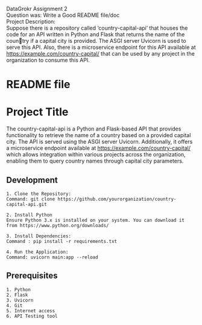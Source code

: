 DataGrokr Assignment 2 <br>
Question was: Write a Good README file/doc <br>
Project Description: <br>
  Suppose there is a repository called ‘country-capital-api’ that houses the code
  for an API written in Python and Flask that returns the name of the country if a 
  capital city is provided. The ASGI server Uvicorn is used to serve
  this API. Also, there is a microservice endpoint for this API available at
  https://example.com/country-capital/<query-params> that can be used
  by any project in the organization to consume this API.



<h1>README file</h1>

# Project Title
The country-capital-api is a Python and Flask-based API that provides functionality to retrieve 
the name of a country based on a provided capital city. The API is served using the ASGI server 
Uvicorn. Additionally, it offers a microservice endpoint available at 
https://example.com/country-capital/<query-params> 
which allows integration within various projects across the organization, enabling them to query country names through capital city parameters.


## Development 
    1. Clone the Repository:
    Command: git clone https://github.com/yourorganization/country-capital-api.git

    2. Install Python
    Ensure Python 3.x is installed on your system. You can download it from https://www.python.org/downloads/

    3. Install Dependencies:
    Command : pip install -r requirements.txt

    4. Run the Application:
    Command: uvicorn main:app --reload



## Prerequisites
    1. Python
    2. Flask
    3. Uvicorn
    4. Git
    5. Internet access
    6. API Testing tool




